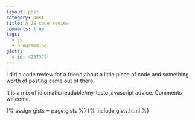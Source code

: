 ```yaml
---
layout: post
category: post
title: A JS code review
comments: true
tags:
  - js
  - programming
gists:
  - id: 4257379
---
```


I did a code review for a friend about a little piece of code and something
worth of posting came out of there.

It is a mix of idiomatic/readable/my-taste javascript advice. Comments welcome.

{% assign gists = page.gists %}
{% include gists.html %}

